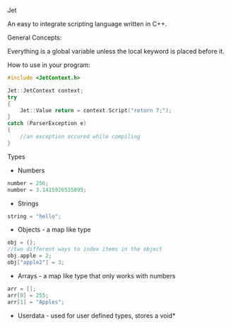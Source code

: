 Jet

An easy to integrate scripting language written in C++.

General Concepts:

Everything is a global variable unless the local keyword is placed before it.

How to use in your program:
```cpp
#include <JetContext.h>

Jet::JetContext context;
try
{
	Jet::Value return = context.Script("return 7;");
}
catch (ParserException e)
{
	//an exception occured while compiling
}
```

Types

- Numbers
```cpp
number = 256;
number = 3.1415926535895;
```
- Strings
```cpp
string = "hello";
```
- Objects - a map like type
```cpp
obj = {};
//two different ways to index items in the object
obj.apple = 2;
obj["apple2"] = 3;
```
- Arrays - a map like type that only works with numbers
```cpp
arr = [];
arr[0] = 255;
arr[1] = "Apples";
```
- Userdata - used for user defined types, stores a void*
